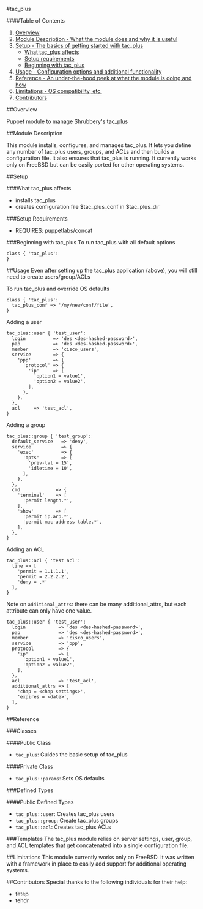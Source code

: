 #tac_plus

####Table of Contents

1. [Overview](#overview)
2. [Module Description - What the module does and why it is useful](#module-description)
3. [Setup - The basics of getting started with tac_plus](#setup)
    * [What tac_plus affects](#what-tac_plus-affects)
    * [Setup requirements](#setup-requirements)
    * [Beginning with tac_plus](#beginning-with-tac_plus])
4. [Usage - Configuration options and additional functionality](#usage)
5. [Reference - An under-the-hood peek at what the module is doing and how](#reference)
5. [Limitations - OS compatibility, etc.](#limitations)
6. [Contributors](#contributors)

##Overview

Puppet module to manage Shrubbery's tac_plus

##Module Description

This module installs, configures, and manages tac_plus.  It lets you define any number of tac_plus users, groups, and ACLs and then builds a configuration file.  It also ensures that tac_plus is running.
It currently works only on FreeBSD but can be easily ported for other operating systems.

##Setup

###What tac_plus affects
* installs tac_plus
* creates configuration file $tac_plus_conf in $tac_plus_dir

###Setup Requirements
* REQUIRES:  puppetlabs/concat

###Beginning with tac_plus
To run tac_plus with all default options
```puppet
class { 'tac_plus':
}
```

##Usage
Even after setting up the tac_plus application (above), you will still need to create users/group/ACLs

To run tac_plus and override OS defaults
```puppet
class { 'tac_plus':
  tac_plus_conf => '/my/new/conf/file',
}
```

Adding a user
```puppet
tac_plus::user { 'test_user':
  login          => 'des <des-hashed-password>',
  pap            => 'des <des-hashed-password>',
  member         => 'cisco_users',
  service        => {
    'ppp'        => {
      'protocol' => {
        'ip'     => [
          'option1 = value1',
          'option2 = value2',
        ],
      },
    },
  },
  acl     => 'test_acl',
}
```

Adding a group
```puppet
tac_plus::group { 'test_group':
  default_service   => 'deny',
  service           => {
    'exec'          => {
      'opts'        => [
        'priv-lvl = 15',
        'idletime = 10',
      ],
    },
  },
  cmd             => {
    'terminal'    => [
      'permit length.*',
    ],
    'show'        => [
      'permit ip.arp.*',
      'permit mac-address-table.*',
    ],
  },
}
```

Adding an ACL
```puppet
tac_plus::acl { 'test acl':
  line => [
    'permit = 1.1.1.1',
    'permit = 2.2.2.2',
    'deny = .*'
  ],
}
```

Note on `additional_attrs`:  there can be many additional_attrs, but each attribute can only have one value.
```puppet
tac_plus::user { 'test_user':
  login            => 'des <des-hashed-password>',
  pap              => 'des <des-hashed-password>',
  member           => 'cisco_users',
  service          => 'ppp',
  protocol         => {
    'ip'           => [
      'option1 = value1',
      'option2 = value2',
    ],
  },
  acl              => 'test_acl',
  additional_attrs => [
    'chap = <chap settings>',
    'expires = <date>',
  ],
}
```

##Reference

###Classes

####Public Class
* `tac_plus`: Guides the basic setup of tac_plus

####Private Class
* `tac_plus::params`: Sets OS defaults

###Defined Types

####Public Defined Types
* `tac_plus::user`: Creates tac_plus users
* `tac_plus::group`: Create tac_plus groups
* `tac_plus::acl`: Creates tac_plus ACLs

###Templates
The tac_plus module relies on server settings, user, group, and ACL templates that get concatenated into a single configuration file.

##Limitations
This module currently works only on FreeBSD.  It was written with a framework in place to easily add support for additional operating systems.

##Contributors
Special thanks to the following individuals for their help:
* fetep
* tehdr

